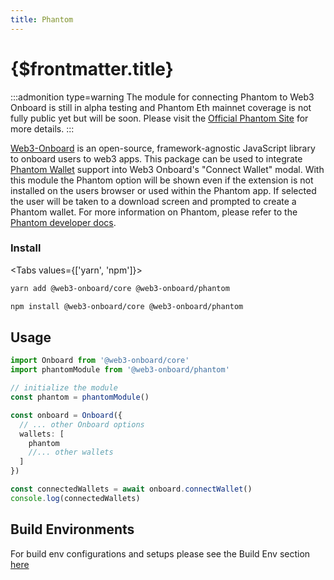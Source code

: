 ```yaml
---
title: Phantom
---
```


# {$frontmatter.title}

:::admonition type=warning
The module for connecting Phantom to Web3 Onboard is still in alpha testing and Phantom Eth mainnet coverage is not fully public yet but will be soon. Please visit the [Official Phantom Site](https://phantom.app/) for more details.
:::

[Web3-Onboard](https://onboard.blocknative.com/) is an open-source, framework-agnostic JavaScript library to onboard users to web3 apps. This package can be used to integrate [Phantom Wallet](https://phantom.app/) support into Web3 Onboard's "Connect Wallet" modal. With this module the Phantom option will be shown even if the extension is not installed on the users browser or used within the Phantom app. If selected the user will be taken to a download screen and prompted to create a Phantom wallet. For more information on Phantom, please refer to the [Phantom developer docs](https://docs.phantom.app/).

### Install

<Tabs values={['yarn', 'npm']}>
<TabPanel value="yarn">

```sh copy
yarn add @web3-onboard/core @web3-onboard/phantom
```

  </TabPanel>
  <TabPanel value="npm">

```sh copy
npm install @web3-onboard/core @web3-onboard/phantom
```

  </TabPanel>
</Tabs>

## Usage

```typescript
import Onboard from '@web3-onboard/core'
import phantomModule from '@web3-onboard/phantom'

// initialize the module
const phantom = phantomModule()

const onboard = Onboard({
  // ... other Onboard options
  wallets: [
    phantom
    //... other wallets
  ]
})

const connectedWallets = await onboard.connectWallet()
console.log(connectedWallets)
```

## Build Environments

For build env configurations and setups please see the Build Env section [here](/docs/modules/core#build-environments)